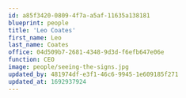 ```yaml
---
id: a85f3420-0809-4f7a-a5af-11635a138181
blueprint: people
title: 'Leo Coates'
first_name: Leo
last_name: Coates
office: 04d509b7-2681-4348-9d3d-f6efb647e06e
function: CEO
image: people/seeing-the-signs.jpg
updated_by: 481974df-e3f1-46c6-9945-1e609185f271
updated_at: 1692937924
---
```

